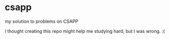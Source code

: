 csapp
=====

my solution to problems on CSAPP

I thought creating this repo might help me studying hard, but I was wrong. :(
